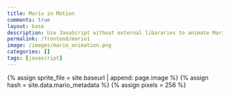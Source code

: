 ```yaml
---
title: Mario in Motion
comments: true
layout: base
description: Use JavaScript without external libararies to animate Mario moving across screen.
permalink: /frontend/mario1
image: /images/mario_animation.png
categories: []
tags: [javascript]
---
```


{% assign sprite_file = site.baseurl | append: page.image %}  <!--- Liquid concatentation --->
{% assign hash = site.data.mario_metadata %}  <!--- Liquid list variable created from file containing mario metatdata for sprite --->
{% assign pixels = 256 %} <!--- Liquid integer assignment --->

<!--- HTML for page contains <p> tag named "mario" and class properties for a "sprite"  -->
<p id="mario" class="sprite"></p>
  

<!--- Embedded Cascading Style Sheet (CSS) rules, defines how HTML elements look --->
<style>
  /* CSS style rules for the elements id and class above...
  */
  .sprite {
    height: {{pixels}}px;
    width: {{pixels}}px;
    background-image: url('{{sprite_file}}');
    background-repeat: no-repeat;
  }

  /* background position of sprite element */
  #mario {
    background-position: calc({{animations[0].col}} * {{pixels}} * -1px) calc({{animations[0].row}} * {{pixels}} * -1px);
  }
</style>

<!--- Embedded executable code--->
<script>
  ////////// convert yml hash to javascript key value objects /////////

  var obj = {}; // key, value object
  {% for key in hash %}  
  
  var key = "{{key | first}}"  // key
  var values = {} //values
  values["row"] = {{key.row}}
  values["col"] = {{key.col}}
  values["frames"] = {{key.frames}}
  obj[key] = values; // key, values added

  {% endfor %}


  ////////// global variables /////////

  var tID; //capture setInterval() task ID
  var positionX = 0; // current position of sprite in X direction
  var currentSpeed = 0;
  const mario = document.getElementById("mario"); //HTML element of sprite
  const pixels = {{pixels}}; //pixel offset of images in the sprite, set by liquid constant
  const interval = 100; //animation time interval

  ////////// animation control /////////
  mario.style.position = "absolute";  //set sprite to move idependent of other elements on screen

  //animation controller
  function startAnimate(obj, speed) {
    var frame = 0;
    var row = obj["row"] * pixels;
    currentSpeed = speed;

    //setInterval function for animation 
    tID = setInterval(() => { //tID is set to capture task ID
      //// animation function ////

      //animate sprite
      col = (frame + obj["col"]) * pixels;  //calculate col position
      mario.style.backgroundPosition = `-${col}px -${row}px`; //update frame
      mario.style.left = `${positionX}px`; //move element on X

      //next X position
      positionX += speed;  
      //next Frame, modulo recycles index based on number of frames
      frame = (frame + 1) % obj["frames"]; 

      //viewport follows sprite
      const viewportWidth = window.innerWidth;
      if (positionX > viewportWidth - pixels) {
        document.documentElement.scrollLeft = positionX - viewportWidth + pixels;  //scroll
      }
    }, interval); //time setting of interval
  }

  //animation ends by stopping task
  function stopAnimate() {  
    clearInterval(tID); //clear setInterval function using task ID
  } 


  ////////// event control /////////

  //key events that enable animations
  window.addEventListener("keydown", (event) => {
    if (event.key === "ArrowRight") {
      event.preventDefault(); // prevent default browser action
      if (event.repeat) { //on hold key
        stopAnimate();
        startAnimate(obj["Cheer"],0);  //rest animation 
      } else { //on tap key
        if (currentSpeed === 0) { // if at rest, go to walking
          stopAnimate();
          startAnimate(obj["Walk"],3);  //walking animation
        } else if (currentSpeed === 3) { // if walking, go to running
          stopAnimate();
          startAnimate(obj["Run1"],6);  //running animation
        }
      }
    } else if (event.key === "ArrowLeft") {
      event.preventDefault(); // prevent default browser action
      if (event.repeat) { //on hold key
        // stop animation 
        stopAnimate();
      } else { //on tap key
        stopAnimate();
        startAnimate(obj["Puff"],0); //resting animation
      }
    }
  });

  //touch events that enable animations
  window.addEventListener("touchstart", (event) => {
    event.preventDefault(); // prevent default browser action
    if (event.touches[0].clientX > window.innerWidth / 2) {
      // move right
      if (currentSpeed === 0) { // if at rest, go to walking
        stopAnimate();
        startAnimate(obj["Walk"],3);  //walking animation
      } else if (currentSpeed === 3) { // if walking, go to running
        stopAnimate();
        startAnimate(obj["Run1"],6);  //running animation
      }
    } else {
      // move left
      stopAnimate();
      startAnimate(obj["Puff"],0); //resting animation
    }
  });

  //stop animation on window blur
  window.addEventListener("blur", () => {
    stopAnimate();
  });

  //start animation on window focus
  window.addEventListener("focus", () => {
    stopAnimate();
    startAnimate(obj["Flip"],0);
  });

  //start animation on page load or page refresh
  document.addEventListener("DOMContentLoaded", () => {
    // adjust sprite size for high pixel density devices
    const scale = window.devicePixelRatio;
    const sprite = document.querySelector(".sprite");
    sprite.style.transform = `scale(${0.2 * scale})`;
    startAnimate(obj["Rest"],0);
  });

</script>
